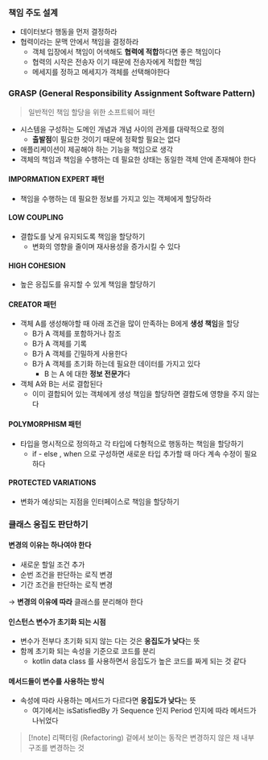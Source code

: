 ### 책임 주도 설계

- 데이터보다 행동을 먼저 결정하라
- 협력이라는 문맥 안에서 책임을 결정하라
	- 객체 입장에서 책임이 어색해도 **협력에 적합**하다면 좋은 책임이다
	- 협력의 시작은 전송자 이기 때문에 전송자에게 적합한 책임
	- 메세지를 정하고 메세지가 객체를 선택해야한다

### GRASP (General Responsibility Assignment Software Pattern)

> 일반적인 책임 할당을 위한 소프트웨어 패턴

- 시스템을 구성하는 도메인 개념과 개념 사이의 관게를 대략적으로 정의
	- **출발점**이 필요한 것이기 때문에 정확할 필요는 없다
- 애플리케이션이 제공해야 하는 기능을 책임으로 생각
- 객체의 책임과 책임을 수행하는 데 필요한 상태는 동일한 객체 안에 존재해야 한다

#### IMPORMATION EXPERT 패턴

- 책임을 수행하는 데 필요한 정보를 가지고 있는 객체에게 할당하라

#### LOW COUPLING

- 결합도를 낮게 유지되도록 책임을 할당하기
	- 변화의 영향을 줄이며 재사용성을 증가시킬 수 있다

#### HIGH COHESION

- 높은 응집도를 유지할 수 있게 책임을 할당하기

#### CREATOR 패턴

- 객체 A를 생성해야할 때 아래 조건을 많이 만족하는 B에게 **생성 책임**을 할당
	- B가 A 객체를 포함하거나 참조
	- B가 A 객체를 기록
	- B가 A 객체를 긴밀하게 사용한다
	- B가 A 객체를 초기화 하는데 필요한 데이터를 가지고 있다
		- B 는 A 에 대한 **정보 전문가**다 
- 객체 A와 B는 서로 결합된다
	- 이미 결합되어 있는 객체에게 생성 책임을 할당하면 결합도에 영향을 주지 않는다

#### POLYMORPHISM 패턴

- 타입을 명시적으로 정의하고 각 타입에 다형적으로 행동하는 책임을 할당하기
	- if - else , when 으로 구성하면 새로운 타입 추가할 때 마다 계속 수정이 필요하다

#### PROTECTED VARIATIONS

- 변화가 예상되는 지점을 인터페이스로 책임을 할당하기

### 클래스 응집도 판단하기

#### 변경의 이유는 하나여야 한다

- 새로운 할일 조건 추가
- 순번 조건을 판단하는 로직 변경
- 기간 조건을 판단하는 로직 변경

$\to$ **변경의 이유에 따라** 클래스를 분리해야 한다

#### 인스턴스 변수가 초기화 되는 시점

- 변수가 전부다 초기화 되지 않는 다는 것은 **응집도가 낮다**는 뜻
- 함께 초기화 되는 속성을 기준으로 코드를 분리
	- kotlin data class 를 사용하면서 응집도가 높은 코드를 짜게 되는 것 같다

#### 메서드들이 변수를 사용하는 방식

- 속성에 따라 사용하는 메서드가 다르다면 **응집도가 낮다**는 뜻
	- 여기에서는 isSatisfiedBy 가 Sequence 인지 Period 인지에 따라 메서드가 나뉘었다

>[!note] 리팩터링 (Refactoring)
>겉에서 보이는 동작은 변경하지 않은 채 내부 구조를 변경하는 것

